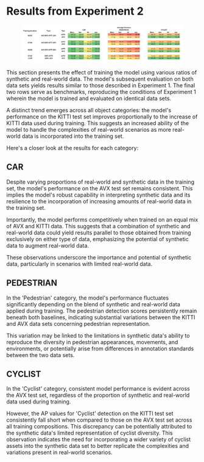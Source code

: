 # Results from Experiment 2

<figure>
  <img src="../figs/table_2.png" alt="">
  <figcaption></figcaption>
</figure>

This section presents the effect of training the model using various ratios of synthetic and real-world data. The model's subsequent evaluation on both data sets yields results similar to those described in Experiment 1. The final two rows serve as benchmarks, reproducing the conditions of Experiment 1 wherein the model is trained and evaluated on identical data sets.

A distinct trend emerges across all object categories: the model's performance on the KITTI test set improves proportionally to the increase of KITTI data used during training. This suggests an increased ability of the model to handle the complexities of real-world scenarios as more real-world data is incorporated into the training set.

Here's a closer look at the results for each category:

## CAR

Despite varying proportions of real-world and synthetic data in the training set, the model's performance on the AVX test set remains consistent. This implies the model's robust capability in interpreting synthetic data and its resilience to the incorporation of increasing amounts of real-world data in the training set.

Importantly, the model performs competitively when trained on an equal mix of AVX and KITTI data. This suggests that a combination of synthetic and real-world data could yield results parallel to those obtained from training exclusively on either type of data, emphasizing the potential of synthetic data to augment real-world data.

These observations underscore the importance and potential of synthetic data, particularly in scenarios with limited real-world data.

## PEDESTRIAN

In the 'Pedestrian' category, the model's performance fluctuates significantly depending on the blend of synthetic and real-world data applied during training. The pedestrian detection scores persistently remain beneath both baselines, indicating substantial variations between the KITTI and AVX data sets concerning pedestrian representation.

This variation may be linked to the limitations in synthetic data's ability to reproduce the diversity in pedestrian appearances, movements, and environments, or potentially arise from differences in annotation standards between the two data sets.

## CYCLIST

In the 'Cyclist' category, consistent model performance is evident across the AVX test set, regardless of the proportion of synthetic and real-world data used during training. 

However, the AP values for 'Cyclist' detection on the KITTI test set consistently fall short when compared to those on the AVX test set across all training compositions. This discrepancy can be potentially attributed to the synthetic data's limited representation of cyclist diversity. This observation indicates the need for incorporating a wider variety of cyclist assets into the synthetic data set to better replicate the complexities and variations present in real-world scenarios.
